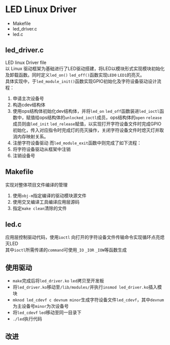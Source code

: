 # LED Linux Driver #
- Makefile  
- led_driver.c  
- led.c
## led_driver.c ##
LED linux Driver file  
以 Linux 驱动框架为基础进行了LED驱动搭建，将LED以模块形式实现模块初始化及卸载函数。同时定义`led_on()` `led_off()`函数实现`LED0` `LED1`的亮灭。  
具体实现中，于`led_module_init()`函数实现GPIO初始化及字符设备驱动设计流程：  
1. 申请主次设备号
2. 构造cdev结构体
3. 使用ops结构体初始化dev结构体，并将`led_on` `led_off`函数装进`led_ioctl`函数中，赋值给ops结构体的`unlocked_ioctl`成员，ops结构体的`open` `release`成员则由`led_init` `led_release`赋值，以实现打开字符设备文件时完成GPIO初始化，传入对应指令时完成灯的亮灭操作，关闭字符设备文件时熄灭灯并取消内存映射关系。
4. 注册字符设备驱动
而`led_module_exit`函数中则完成了如下流程：
1. 将字符设备驱动从框架中注销
2. 注销设备号  

## Makefile ##  
实现对整体项目文件编译的管理  
1. 使用`obj-m`指定编译的驱动模块源文件
2. 使用交叉编译工具编译应用层源码
3. 指定`make clean`清除的文件
## led.c ##
应用层控制驱动代码，使用`ioctl` 向打开的字符设备文件传输命令实现循环点亮熄灭LED  
其中`ioctl`所需传递的`command`可使用`_IO` `_IOR` `_IOW`等函数生成  
## 使用驱动 ##
- `make`完成后将`led_driver.ko` `led`拷贝至开发板
- 将`led_driver.ko`移动至`/lib/modules/`并执行`insmod led_driver.ko`插入模块
- `mknod led_cdevf c devnum minor`生成字符设备文件`led_cdevf`，其中`devnum`为主设备号`minor`为次设备号
- 将`led_cdevf` `led`移动至同一目录下
- `./led`执行代码
## 改进 ##
